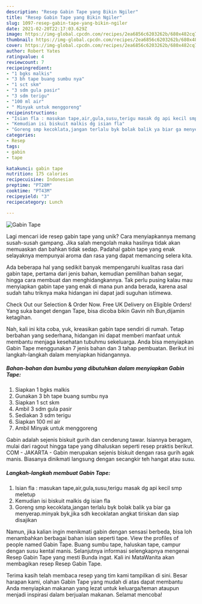 ```yaml
---
description: "Resep Gabin Tape yang Bikin Ngiler"
title: "Resep Gabin Tape yang Bikin Ngiler"
slug: 1097-resep-gabin-tape-yang-bikin-ngiler
date: 2021-02-20T22:17:03.629Z
image: https://img-global.cpcdn.com/recipes/2ea6856c6203262b/680x482cq70/gabin-tape-foto-resep-utama.jpg
thumbnail: https://img-global.cpcdn.com/recipes/2ea6856c6203262b/680x482cq70/gabin-tape-foto-resep-utama.jpg
cover: https://img-global.cpcdn.com/recipes/2ea6856c6203262b/680x482cq70/gabin-tape-foto-resep-utama.jpg
author: Robert Yates
ratingvalue: 4
reviewcount: 7
recipeingredient:
- "1 bgks malkis"
- "3 bh tape buang sumbu nya"
- "1 sct skm"
- "3 sdm gula pasir"
- "3 sdm terigu"
- "100 ml air"
- " Minyak untuk menggoreng"
recipeinstructions:
- "Isian fla : masukan tape,air,gula,susu,terigu masak dg api kecil smp meletup"
- "Kemudian isi biskuit malkis dg isian fla"
- "Goreng smp kecoklata,jangan terlalu byk bolak balik ya biar ga menyerap.minyak byk,jika sdh kecoklatan angkat tiriskan dan siap disajikan"
categories:
- Resep
tags:
- gabin
- tape

katakunci: gabin tape 
nutrition: 175 calories
recipecuisine: Indonesian
preptime: "PT28M"
cooktime: "PT43M"
recipeyield: "3"
recipecategory: Lunch

---
```



![Gabin Tape](https://img-global.cpcdn.com/recipes/2ea6856c6203262b/680x482cq70/gabin-tape-foto-resep-utama.jpg)

Lagi mencari ide resep gabin tape yang unik? Cara menyiapkannya memang susah-susah gampang. Jika salah mengolah maka hasilnya tidak akan memuaskan dan bahkan tidak sedap. Padahal gabin tape yang enak selayaknya mempunyai aroma dan rasa yang dapat memancing selera kita.

Ada beberapa hal yang sedikit banyak mempengaruhi kualitas rasa dari gabin tape, pertama dari jenis bahan, kemudian pemilihan bahan segar, hingga cara membuat dan menghidangkannya. Tak perlu pusing kalau mau menyiapkan gabin tape yang enak di mana pun anda berada, karena asal sudah tahu triknya maka hidangan ini dapat jadi suguhan istimewa.

Check Out our Selection &amp; Order Now. Free UK Delivery on Eligible Orders! Yang suka banget dengan Tape, bisa dicoba bikin Gavin nih Bun,dijamin ketagihan.


Nah, kali ini kita coba, yuk, kreasikan gabin tape sendiri di rumah. Tetap berbahan yang sederhana, hidangan ini dapat memberi manfaat untuk membantu menjaga kesehatan tubuhmu sekeluarga. Anda bisa menyiapkan Gabin Tape menggunakan 7 jenis bahan dan 3 tahap pembuatan. Berikut ini langkah-langkah dalam menyiapkan hidangannya.

<!--inarticleads1-->

##### Bahan-bahan dan bumbu yang dibutuhkan dalam menyiapkan Gabin Tape:

1. Siapkan 1 bgks malkis
1. Gunakan 3 bh tape buang sumbu nya
1. Siapkan 1 sct skm
1. Ambil 3 sdm gula pasir
1. Sediakan 3 sdm terigu
1. Siapkan 100 ml air
1. Ambil  Minyak untuk menggoreng


Gabin adalah sejenis biskuit gurih dan cenderung tawar. Isiannya beragam, mulai dari ragout hingga tape yang dihaluskan seperti resep praktis berikut. COM - JAKARTA - Gabin merupakan sejenis biskuit dengan rasa gurih agak manis. Biasanya dinikmati langsung dengan secangkir teh hangat atau susu. 

<!--inarticleads2-->

##### Langkah-langkah membuat Gabin Tape:

1. Isian fla : masukan tape,air,gula,susu,terigu masak dg api kecil smp meletup
1. Kemudian isi biskuit malkis dg isian fla
1. Goreng smp kecoklata,jangan terlalu byk bolak balik ya biar ga menyerap.minyak byk,jika sdh kecoklatan angkat tiriskan dan siap disajikan


Namun, jika kalian ingin menikmati gabin dengan sensasi berbeda, bisa loh menambahkan berbagai bahan isian seperti tape. View the profiles of people named Gabin Tape. Buang sumbu tape, haluskan tape, campur dengan susu kental manis. Selanjutnya informasi selengkapnya mengenai Resep Gabin Tape yang mesti Bunda ingat. Kali ini MataWanita akan membagikan resep Resep Gabin Tape. 

Terima kasih telah membaca resep yang tim kami tampilkan di sini. Besar harapan kami, olahan Gabin Tape yang mudah di atas dapat membantu Anda menyiapkan makanan yang lezat untuk keluarga/teman ataupun menjadi inspirasi dalam berjualan makanan. Selamat mencoba!
